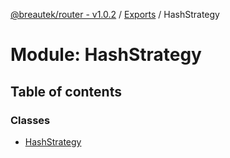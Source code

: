[@breautek/router - v1.0.2](../README.md) / [Exports](../modules.md) / HashStrategy

# Module: HashStrategy

## Table of contents

### Classes

- [HashStrategy](../classes/hashstrategy.hashstrategy-1.md)
